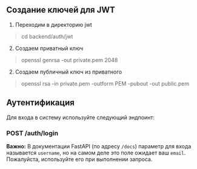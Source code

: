
## Создание ключей для JWT

1. Переходим в директорию jwt
> cd backend/auth/jwt

2. Создаем приватный ключ
> openssl genrsa -out private.pem 2048

2. Создаем публичный ключ из приватного
> openssl rsa -in private.pem -outform PEM -pubout -out public.pem

## Аутентификация

Для входа в систему используйте следующий эндпоинт:

### POST /auth/login

**Важно:** В документации FastAPI (по адресу `/docs`) параметр для входа называется `username`, но на самом деле это поле ожидает ваш `email`. Пожалуйста, используйте его при выполнении запроса.
